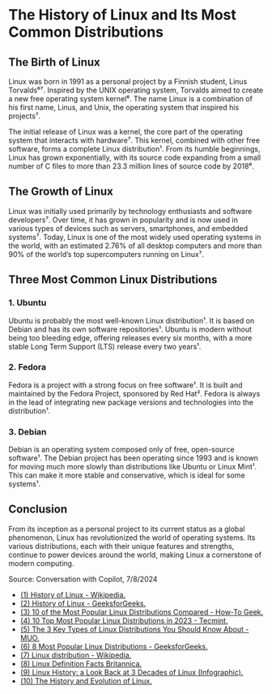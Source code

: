 # The History of Linux and Its Most Common Distributions

## The Birth of Linux

Linux was born in 1991 as a personal project by a Finnish student, Linus Torvalds⁶⁷. Inspired by the UNIX operating system, Torvalds aimed to create a new free operating system kernel⁶. The name Linux is a combination of his first name, Linus, and Unix, the operating system that inspired his projects⁷.

The initial release of Linux was a kernel, the core part of the operating system that interacts with hardware⁷. This kernel, combined with other free software, forms a complete Linux distribution¹. From its humble beginnings, Linux has grown exponentially, with its source code expanding from a small number of C files to more than 23.3 million lines of source code by 2018⁶.

## The Growth of Linux

Linux was initially used primarily by technology enthusiasts and software developers⁷. Over time, it has grown in popularity and is now used in various types of devices such as servers, smartphones, and embedded systems⁷. Today, Linux is one of the most widely used operating systems in the world, with an estimated 2.76% of all desktop computers and more than 90% of the world’s top supercomputers running on Linux⁷.

## Three Most Common Linux Distributions

### 1. Ubuntu

Ubuntu is probably the most well-known Linux distribution¹. It is based on Debian and has its own software repositories¹. Ubuntu is modern without being too bleeding edge, offering releases every six months, with a more stable Long Term Support (LTS) release every two years¹.

### 2. Fedora

Fedora is a project with a strong focus on free software¹. It is built and maintained by the Fedora Project, sponsored by Red Hat². Fedora is always in the lead of integrating new package versions and technologies into the distribution¹.

### 3. Debian

Debian is an operating system composed only of free, open-source software¹. The Debian project has been operating since 1993 and is known for moving much more slowly than distributions like Ubuntu or Linux Mint¹. This can make it more stable and conservative, which is ideal for some systems¹.

## Conclusion

From its inception as a personal project to its current status as a global phenomenon, Linux has revolutionized the world of operating systems. Its various distributions, each with their unique features and strengths, continue to power devices around the world, making Linux a cornerstone of modern computing.

Source: Conversation with Copilot, 7/8/2024
- [(1) History of Linux - Wikipedia.](https://en.wikipedia.org/wiki/History_of_Linux.)
- [(2) History of Linux - GeeksforGeeks.](https://www.geeksforgeeks.org/linux-history/.)
- [(3) 10 of the Most Popular Linux Distributions Compared - How-To Geek.](https://www.howtogeek.com/191207/)
- [(4) 10 Top Most Popular Linux Distributions in 2023 - Tecmint.](https://www.tecmint.com/top-most-popular-linux-distributions/.)
- [(5) The 3 Key Types of Linux Distributions You Should Know About - MUO.](https://www.makeuseof.com/key-types-of-linux-distributions/.)
- [(6) 8 Most Popular Linux Distributions - GeeksforGeeks.](https://www.geeksforgeeks.org/8-most-popular-linux-distributions/.)
- [(7) Linux distribution - Wikipedia.](https://en.wikipedia.org/wiki/Linux_distribution.)
- [(8) Linux Definition Facts Britannica.](https://www.britannica.com/technology/Linux)
- [(9) Linux History: a Look Back at 3 Decades of Linux (Infographic).](https://linuxstans.com/linux-history/.)
- [(10) The History and Evolution of Linux.](https://linuxhall.org/the-history-and-evolution-of-linux/.)